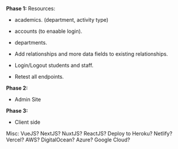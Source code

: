 **Phase 1:**
Resources:
- academics. (department, activity type)
- accounts (to enaable login).
- departments.

- Add relationships and more data fields to existing relationships.
- Login/Logout students and staff.

- Retest all endpoints.


**Phase 2:**
- Admin Site


**Phase 3:**
- Client side


Misc:
VueJS? NextJS? NuxtJS? ReactJS? 
Deploy to Heroku? Netlify? Vercel? AWS? DigitalOcean? Azure? Google Cloud?

